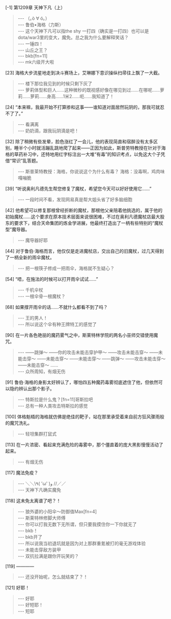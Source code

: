 
[-1] 第1209章 天神下凡（上）
>--- （｡ò ∀ ó｡）<br>
>--- 鲁伯•海格（力斯）<br>
>--- 这个天神下凡可以指the shy 一打四（确实是一打四）也可以是dota/war3里的变大，魔免。总之我为什么要解释笑话？<br>
>--- 一锤四！<br>
>--- 山丘之王？<br>
>--- bkb[fn=11]<br>
>--- mk六级开大啦<br>

[23] 海格大步流星地走到决斗赛场上，艾琳娜下意识操纵扫帚往上飘了一大截。
>--- 楼下那位我见到的时候只剩下灰了<br>
>--- 萝莉体型和巨人……这种微秒的既视感好像在哪见到过……在哪呢……萝莉……萝莉……身高……1米2……呃……我知道了！<br>

[24] “本来嘛，我最开始不打算掺和这事——谁知道对面居然玩阴的，那我可就忍不了了。”
>--- 看满离<br>
>--- 奶奶滴，跟我玩阴滴是吧！<br>

[32] 除了稍微有些发晕，脸色涨红了一会儿，他的表现简直和宿醉没有太多区别，睡半个小时就活蹦乱跳地爬了起来——正因为如此，斯普劳特教授在针对于海格的草药补习中，还特地用红字标注出一大堆“有毒”的知识考点，以免这大个子凭借“常识”乱答题。
>--- 斯普莱特教授：海格，你说说这个为什么有毒？
海格：没毒啊，鸡肉味嘎嘣脆<br>

[39] “听说奥利凡德先生帮您修复了魔杖，希望您今天可以好好使用它……”
>--- 一段时间不看，发现网易真是帮大姐头省了好多脑细胞<br>

[42] 他希望可以修复那根曾经折断的魔杖，那根他父亲陪着他挑选的，属于他的初始魔杖……这个要求在原本技术层面来说很困难，不过在奥利凡德魔杖店最大股东的要求下，结合天命集团的炼金学进展，他最终打造出了一柄有些特别的“魔杖型”魔导器。
>--- 魔导器好耶<br>

[44] 对于鲁伯·海格而言，他仅仅是走进魔杖店，交出自己的旧魔杖，过几天得到了一柄全新的雨伞魔杖。
>--- 把一根筷子修成一把雨伞，海格就不生疑心？<br>

[54] “唔，在施法的时候可以打开雨伞试试……”
>--- 千机伞杖<br>
>--- 一根伞骨一根魔杖？<br>

[68] 如果撑开雨伞的话……不就什么都看不到了吗？
>--- 王的男人！<br>
>--- 所以说这个伞有种王牌特工的感觉了<br>

[90] 在一片各色艳丽的魔药雾气之中，斯莱特林学院的两名小巫师交错使用魔咒。
>--- ——跳弹～
——你的攻击未能击穿护甲～
——攻击未能击穿～
——未能击穿～
——未能击穿～
——未能击穿～
——跳弹～
——攻击未能击穿～
——未能击穿～
……<br>
>--- 众所周知，有烟无伤<br>

[91] 鲁伯·海格的身影太好辨认了，哪怕四五种魔药毒雾彻底遮住了他，但依然可以隐约辨认出那个影子。
>--- 特斯拉是什么鬼？[fn=11]哥斯拉吧<br>
>--- 总有一种人类攻击特斯拉的感觉<br>

[100] 体格魁梧的海格就仿佛是绝佳的靶子，站在那里承受着来自前方狂风骤雨般的魔咒洗礼。
>--- 轻坦集群打鼠式<br>

[113] 在一片浓密、看起来充满危险的毒雾中，那个僵直着的庞大黑影慢慢活动了起来。
>--- 有烟无伤<br>

[117] 魔法免疫？
>--- ＼＼\\٩( 'ω' )و //／／<br>
>--- 天神下凡确实魔免<br>

[118] 这未免太离谱了吧？！
>--- 狼外婆的小阳伞～防御值Max[fn=4]<br>
>--- 斯莱特林修脚大师傅<br>
>--- 你可以打我无数下无所谓，但只要我摸住你一下你就无了<br>
>--- bkb！<br>
>--- bkb开了<br>
>--- 所以说我当初退坑就是因为对上那群重氪被打的毫无游戏体验<br>
>--- 未能击穿敌方装甲<br>
>--- 双抗拉满是跟你开玩笑的？<br>

[119] ————
>--- 还没开始呢，怎么就结束了？！<br>

[121] 好耶！
>--- 好耶<br>
>--- 好短耶！<br>
>--- 短耶<br>
